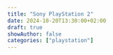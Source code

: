 ```yaml
---
title: "Sony PlayStation 2"
date: 2024-10-20T13:30:00+02:00
draft: true
showAuthor: false
categories: ["playstation"]
---
```


